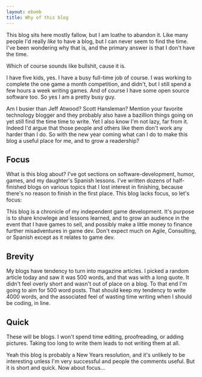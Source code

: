 ```yaml
---
layout: ebomb
title: Why of this blog
---
```


This blog sits here mostly fallow, but I am loathe to abandon it. Like many people I'd really _like_ to have a blog, but I can never seem to find the time. I've been wondering why that is, and the primary answer is that I don't have the time.

Which of course sounds like bullshit, cause it is.

I have five kids, yes. I have a busy full-time job of course. I was working to complete the one game a month competition, and didn't, but I still spend a few hours a week writing games. And of course I have some open source software too. So yes I am a pretty busy guy.

Am I busier than Jeff Atwood? Scott Hansleman? Mention your favorite technology blogger and they probably also have a bazillion things going on yet still find the time time to write. Yet I also know I'm not lazy, far from it. Indeed I'd argue that those people and others like them don't work any harder than I do. So with the new year coming what can I do to make this blog a useful place for me, and to grow a readership?

## Focus

What is this blog about? I've got sections on software-development, humor, games, and my daughter's Spanish lessons. I've written dozens of half-finished blogs on various topics that I lost interest in finishing, because there's no reason to finish in the first place. This blog lacks focus, so let's focus:

This blog is a chronicle of my independent game development. It's purpose is to share knowlege and lessons learned, and to grow an audience in the event that I have games to sell, and possibly make a little money to finance further misadventures in game dev. Don't expect much on Agile, Consulting, or Spanish except as it relates to game dev.

## Brevity

My blogs have tendency to turn into magazine articles. I picked a random article today and saw it was 500 words, and that was with a long quote. It didn't feel overly short and wasn't out of place on a blog. To that end I'm going to aim for 500 word posts. That should keep my tendency to write 4000 words, and the associated feel of wasting time writing when I should be coding, in line.

## Quick

These will be blogs. I won't spend time editing, proofreading, or adding pictures. Taking too long to write them leads to not writing them at all.

Yeah this blog is probably a New Years resolution, and it's unlikely to be interesting unless I'm very successful and people the comments useful. But it is short and quick.  Now about focus...
